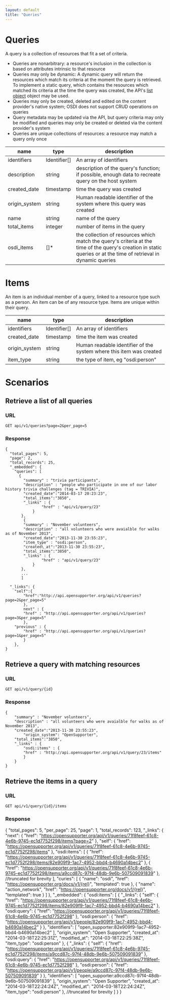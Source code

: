 ```yaml
---
layout: default
title: "Queries"
---
```


# Queries
A query is a collection of resources that fit a set of criteria.

* Queries are nonarbitrary: a resource's inclusion in the collection is based on attributes intrinsic to that resource
* Queries may only be dynamic: A dynamic query will return the resources which match its criteria at the moment the query is retrieved. To implement a static query, which contains the resources which matched its criteria at the time the query was created, the API's [list object](lists.md) object may be used.
* Queries may only be created, deleted and edited on the content provider's native system; OSDI does not support CRUD operations on queries
* Query metadata may be updated via the API, but query criteria may only be modified and queries may only be created or deleted via the content provider's system
* Queries are unique collections of resources: a resource may match a query only once

| name 	| type	| description	|
|-------|-------|---------------|
| identifiers | Identifier[] | An array of identifiers
| description	| string	| description of the query's function; if possible, enough data to recreate query on the host system	|
| created_date	| timestamp	| time the query was created	|
| origin_system | string    | Human readable identifier of the system where this query was created
| name		| string	| name of the query	|
| total_items	| integer	| number of items in the query	|
| osdi_items | []*	 | the collection of resources which match the query's criteria at the time of the query's creation in static queries or at the time of retrieval in dynamic queries	|

# Items
An item is an individual member of a query, linked to a resource type such as a person. An item can be of any resource type. Items are unique within their query.

| name 	| type	| description	|
|-------|-------|---------------|
| identifiers | Identifier[] | An array of identifiers
| created_date	| timestamp	| time the item was created	|
| origin_system | string    | Human readable identifier of the system where this item was created
| item_type     | string      | the type of item, eg "osdi:person"


# Scenarios

## Retrieve a list of all queries

### URL
	GET api/v1/queries?page=2&per_page=5

### Response
	{
      "total_pages": 5,
      "page": 2,
      "total_records": 25,
      "_embedded": {
        "queries": [
          {
			"summary" : "trivia participants",
			"description" : "people who participate in one of our labor history trivia challenges (tag = TRIVIA)",
			"created_date":"2014-03-17 20:23:23",
			"total_items":"3850",
			"_links" : {
					"href" : "api/v1/query/23"
				}
		   },
		    {
			"summary" : "November volunteers",
			"description" : "all volunteers who were avaialble for walks as of November 2013",
			"created_date":"2013-11-30 23:55:23",
			"item_type" : "osdi:person",
			"created\_at":"2013-11-30 23:55:23",
			"total_items":"3850",
			"_links" : {
					"href" : "api/v1/query/23"
				}
		   },
		   ...
		   ]

      "_links": {
        "self":{
        	"href":"http://api.opensupporter.org/api/v1/queries?page=2&per_page=5"
        	},
        	next" : {
            "href" : "http://api.opensupporter.org/api/v1/queries?page=3&per_page=5"
            },
        "previous" : {
            "href" : "http://api.opensupporter.org/api/v1/queries?page=1&per_page=5"
            }
        },
    }


## Retrieve a query with matching resources

### URL
	GET api/v1/query/{id}

### Response
	{
		"summary" : "November volunteers",
		"description" : "all volunteers who were avaialble for walks as of November 2013",
		"created_date":"2013-11-30 23:55:23",
        	"origin_system": "OpenSupporter",
		"total_items":"3850",
		"_links" : {
			"osdi:items" : {
			"href" : "http://api.opensupporter.org/api/v1/query/23/items"
			}
		}
	}

## Retrieve the items in a query

### URL
	GET api/v1/query/{id}/items

### Response
{
  "total_pages": 5,
  "per_page": 25,
  "page": 1,
  "total_records": 123,
  "_links": {
    "next": {
      "href": "https://opensupporter.org/api/v1/queries/71f8feef-61c8-4e6b-9745-ec1d7752f298/items?page=2"
    },
    "self": {
      "href": "https://opensupporter.org/api/v1/queries/71f8feef-61c8-4e6b-9745-ec1d7752f298/items"
    },
    "osdi:items": [
      {
        "href": "https://opensupporter.org/api/v1/queries/71f8feef-61c8-4e6b-9745-ec1d7752f298/items/82e909f9-1ac7-4952-bbd4-b4690a14bec2"
      },
      {
        "href": "https://opensupporter.org/api/v1/queries/71f8feef-61c8-4e6b-9745-ec1d7752f298/items/a9ccd87c-97f4-48db-9e6b-507509091839"
      },
      //truncated for brevity
    ],
    "curies": [
      {
        "name": "osdi",
        "href": "https://opensupporter.org/docs/v1/{rel}",
        "templated": true
      },
      {
        "name": "action_network",
        "href": "https://opensupporter.org/docs/v1/{rel}",
        "templated": true
      }
    ]
  },
  "_embedded": {
    "osdi:items": [
      {
        "_links": {
          "self": {
            "href": "https://opensupporter.org/api/v1/queries/71f8feef-61c8-4e6b-9745-ec1d7752f298/items/82e909f9-1ac7-4952-bbd4-b4690a14bec2"
          },
          "osdi:query": {
            "href": "https://opensupporter.org/api/v1/queries/71f8feef-61c8-4e6b-9745-ec1d7752f298"
          },
          "osdi:person": {
            "href": "https://opensupporter.org/api/v1/people/82e909f9-1ac7-4952-bbd4-b4690a14bec2"
          }
        },
        "identifiers": [
          "open_supporter:82e909f9-1ac7-4952-bbd4-b4690a14bec2"
        ],
        "origin_system": "Open Supporter",
        "created_at": "2014-03-18T22:25:31Z",
        "modified_at": "2014-03-18T22:25:38Z",
        "item_type": "osdi:person"
      },
      {
        "_links": {
          "self": {
            "href": "https://opensupporter.org/api/v1/queries/71f8feef-61c8-4e6b-9745-ec1d7752f298/items/a9ccd87c-97f4-48db-9e6b-507509091839"
          },
          "osdi:query": {
            "href": "https://opensupporter.org/api/v1/queries/71f8feef-61c8-4e6b-9745-ec1d7752f298"
          },
          "osdi:person": {
            "href": "https://opensupporter.org/api/v1/people/a9ccd87c-97f4-48db-9e6b-507509091839"
          }
        },
        "identifiers": [
          "open_supporter:a9ccd87c-97f4-48db-9e6b-507509091839"
        ],
        "origin_system": "Open Supporter",
        "created_at": "2014-03-18T22:24:24Z",
        "modified_at": "2014-03-18T22:24:24Z",
        "item_type": "osdi:person"
      },
      //truncated for brevity
    ]
  }
}
